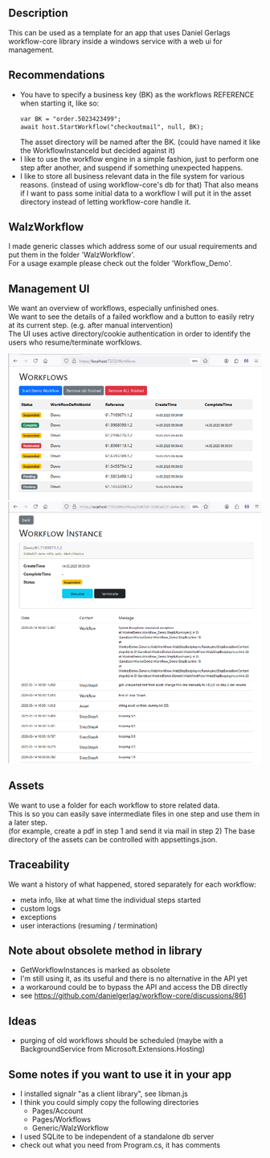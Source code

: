 ## Description
This can be used as a template for an app that uses
Daniel Gerlags workflow-core library
inside a windows service with a web ui for management.

## Recommendations
- You have to specify a business key (BK) as the workflows REFERENCE when
starting it, like so:
  ```
  var BK = "order.5023423499";
  await host.StartWorkflow("checkoutmail", null, BK);
  ```
  The asset directory will be named after the BK.
  (could have named it like the WorkflowInstanceId but decided against it)
- I like to use the workflow engine in a simple fashion, just
to perform one step after another, and suspend if something unexpected happens. 
- I like to store all business relevant data in the file system
  for various reasons. (instead of using workflow-core's db for that)
  That also means if I want to pass some initial data to a workflow I
  will put it in the asset directory instead of letting workflow-core handle it.

## WalzWorkflow
I made generic classes which address some of our usual
requirements and put them in the folder 'WalzWorkflow'.\
For a usage example please check out the folder 'Workflow_Demo'.

## Management UI
We want an overview of workflows, especially unfinished ones.\
We want to see the details of a failed workflow and
a button to easily retry at its current step. (e.g. after manual intervention)\
The UI uses active directory/cookie authentication in order to
identify the users who resume/terminate worfklows.

![ui screenshot - overview of workflows](readme_assets/screen01-overview.png)
![ui screenshot - detail of a workflow](readme_assets/screen02-details.png)

## Assets
We want to use a folder for each workflow to store related data.\
This is so you can easily save intermediate files in one step
and use them in a later step.\
(for example, create a pdf in step 1 and send it via mail in step 2)
The base directory of the assets can be controlled with appsettings.json.

## Traceability
We want a history of what happened, stored separately for each workflow:
- meta info, like at what time the individual steps started
- custom logs
- exceptions
- user interactions (resuming / termination)

## Note about obsolete method in library
- GetWorkflowInstances is marked as obsolete
- I'm still using it, as its useful and there is no alternative in the API yet
- a workaround could be to bypass the API and access the DB directly
- see https://github.com/danielgerlag/workflow-core/discussions/861


## Ideas
- purging of old workflows should be scheduled
  (maybe with a BackgroundService from Microsoft.Extensions.Hosting)

## Some notes if you want to use it in your app
- I installed signalr "as a client library", see libman.js
- I think you could simply copy the following directories
  - Pages/Account 
  - Pages/Workflows
  - Generic/WalzWorkflow
- I used SQLite to be independent of a standalone db server
- check out what you need from Program.cs, it has comments

